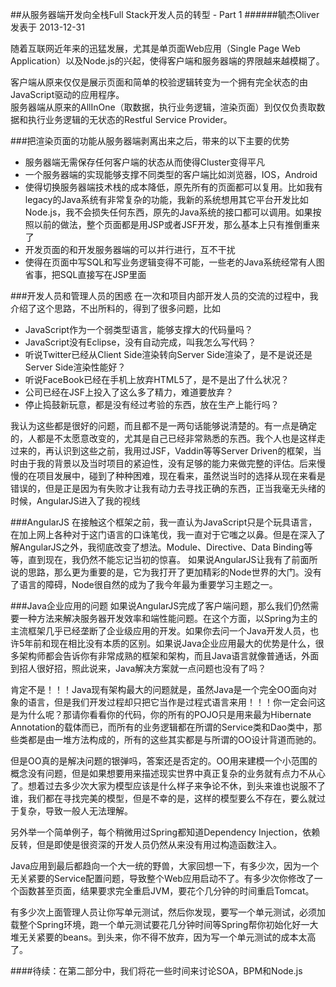 ##从服务器端开发向全栈Full Stack开发人员的转型 - Part 1
######毓杰Oliver 发表于 2013-12-31

随着互联网近年来的迅猛发展，尤其是单页面Web应用（Single Page Web Application）以及Node.js的兴起，使得客户端和服务器端的界限越来越模糊了。

客户端从原来仅仅是展示页面和简单的校验逻辑转变为一个拥有完全状态的由JavaScript驱动的应用程序。  
服务器端从原来的AllInOne（取数据，执行业务逻辑，渲染页面）到仅仅负责取数据和执行业务逻辑的无状态的Restful Service Provider。

<!--more-->

###把渲染页面的功能从服务器端剥离出来之后，带来的以下主要的优势
 
* 服务器端无需保存任何客户端的状态从而使得Cluster变得平凡
* 一个服务器端的实现能够支撑不同类型的客户端比如浏览器，IOS，Android
* 使得切换服务器端技术栈的成本降低，原先所有的页面都可以复用。比如我有legacy的Java系统有非常复杂的功能，我新的系统想用其它平台开发比如Node.js，我不会损失任何东西，原先的Java系统的接口都可以调用。如果按照以前的做法，整个页面都是用JSP或者JSF开发，那么基本上只有推倒重来了
* 开发页面的和开发服务器端的可以并行进行，互不干扰
* 使得在页面中写SQL和写业务逻辑变得不可能，一些老的Java系统经常有人图省事，把SQL直接写在JSP里面

###开发人员和管理人员的困惑
在一次和项目内部开发人员的交流的过程中，我介绍了这个思路，不出所料的，得到了很多问题，比如

* JavaScript作为一个弱类型语言，能够支撑大的代码量吗？
* JavaScript没有Eclipse，没有自动完成，叫我怎么写代码？
* 听说Twitter已经从Client Side渲染转向Server Side渲染了，是不是说还是Server Side渲染性能好？
* 听说FaceBook已经在手机上放弃HTML5了，是不是出了什么状况？
* 公司已经在JSF上投入了这么多了精力，难道要放弃？
* 停止捣鼓新玩意，都是没有经过考验的东西，放在生产上能行吗？

我认为这些都是很好的问题，而且都不是一两句话能够说清楚的。有一点是确定的，人都是不太愿意改变的，尤其是自己已经非常熟悉的东西。我个人也是这样走过来的，再认识到这些之前，我用过JSF，Vaddin等等Server Driven的框架，当时由于我的背景以及当时项目的紧迫性，没有足够的能力来做完整的评估。后来慢慢的在项目发展中，碰到了种种困难，现在看来，虽然说当时的选择从现在来看是错误的，但是正是因为有失败才让我有动力去寻找正确的东西，正当我毫无头绪的时候，AngularJS进入了我的视线

###AngularJS
在接触这个框架之前，我一直认为JavaScript只是个玩具语言，在加上网上各种对于这门语言的口诛笔伐，我一直对于它嗤之以鼻。但是在深入了解AngularJS之外，我彻底改变了想法。Module、Directive、Data Binding等等，直到现在，我仍然不能忘记当初的惊喜。 
如果说AngularJS让我有了前面所说的思路，那么更为重要的是，它为我打开了更加精彩的Node世界的大门。没有了语言的障碍，Node很自然的成为了我今年最为重要学习主题之一。

###Java企业应用的问题
如果说AngularJS完成了客户端问题，那么我们仍然需要一种方法来解决服务器开发效率和端性能问题。在这个方面，以Spring为主的主流框架几乎已经垄断了企业级应用的开发。如果你去问一个Java开发人员，也许5年前和现在相比没有本质的区别。如果说Java企业应用最大的优势是什么，很多架构师都会告诉你有非常成熟的框架和架构，而且Java语言就像普通话，外面到招人很好招，照此说来，Java解决方案就一点问题也没有了吗？  

肯定不是！！！Java现有架构最大的问题就是，虽然Java是一个完全OO面向对象的语言，但是我们开发过程却只把它当作是过程式语言来用！！！你一定会问这是为什么呢？那请你看看你的代码，你的所有的POJO只是用来最为Hibernate Annotation的载体而已，而所有的业务逻辑都在所谓的Service类和Dao类中，那些类都是由一堆方法构成的，所有的这些其实都是与所谓的OO设计背道而驰的。

但是OO真的是解决问题的银弹吗，答案还是否定的。OO用来建模一个小范围的概念没有问题，但是如果想要用来描述现实世界中真正复杂的业务就有点力不从心了。想着过去多少次大家为模型应该是什么样子来争论不休，到头来谁也说服不了谁，我们都在寻找完美的模型，但是不幸的是，这样的模型要么不存在，要么就过于复杂，导致一般人无法理解。

另外举一个简单例子，每个稍微用过Spring都知道Dependency Injection，依赖反转，但是即使是很资深的开发人员仍然从来没有用过构造函数注入。

Java应用到最后都趋向一个大一统的野兽，大家回想一下，有多少次，因为一个无关紧要的Service配置问题，导致整个Web应用启动不了。有多少次你修改了一个函数甚至页面，结果要求完全重启JVM，要花个几分钟的时间重启Tomcat。

有多少次上面管理人员让你写单元测试，然后你发现，要写一个单元测试，必须加载整个Spring环境，跑一个单元测试要花几分钟时间等Spring帮你初始化好一大堆无关紧要的beans。到头来，你不得不放弃，因为写一个单元测试的成本太高了。

####待续：在第二部分中，我们将花一些时间来讨论SOA，BPM和Node.js






